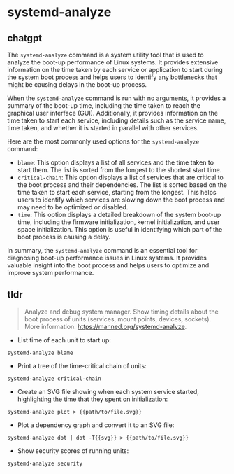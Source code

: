 # systemd-analyze 
## chatgpt 
The `systemd-analyze` command is a system utility tool that is used to analyze the boot-up performance of Linux systems. It provides extensive information on the time taken by each service or application to start during the system boot process and helps users to identify any bottlenecks that might be causing delays in the boot-up process.

When the `systemd-analyze` command is run with no arguments, it provides a summary of the boot-up time, including the time taken to reach the graphical user interface (GUI). Additionally, it provides information on the time taken to start each service, including details such as the service name, time taken, and whether it is started in parallel with other services.

Here are the most commonly used options for the `systemd-analyze` command:

- `blame`: This option displays a list of all services and the time taken to start them. The list is sorted from the longest to the shortest start time.
- `critical-chain`: This option displays a list of services that are critical to the boot process and their dependencies. The list is sorted based on the time taken to start each service, starting from the longest. This helps users to identify which services are slowing down the boot process and may need to be optimized or disabled.
- `time`: This option displays a detailed breakdown of the system boot-up time, including the firmware initialization, kernel initialization, and user space initialization. This option is useful in identifying which part of the boot process is causing a delay.

In summary, the `systemd-analyze` command is an essential tool for diagnosing boot-up performance issues in Linux systems. It provides valuable insight into the boot process and helps users to optimize and improve system performance. 

## tldr 
 
> Analyze and debug system manager.
> Show timing details about the boot process of units (services, mount points, devices, sockets).
> More information: <https://manned.org/systemd-analyze>.

- List time of each unit to start up:

`systemd-analyze blame`

- Print a tree of the time-critical chain of units:

`systemd-analyze critical-chain`

- Create an SVG file showing when each system service started, highlighting the time that they spent on initialization:

`systemd-analyze plot > {{path/to/file.svg}}`

- Plot a dependency graph and convert it to an SVG file:

`systemd-analyze dot | dot -T{{svg}} > {{path/to/file.svg}}`

- Show security scores of running units:

`systemd-analyze security`
